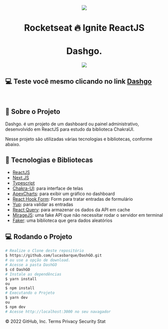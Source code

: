<!-- Logotipo -->
<div align="center">
  <img src="https://i.ibb.co/vXPnm4F/ignite.png">
</div>

<!-- Title -->
<h1 align="center"> Rocketseat 🔥 Ignite ReactJS </h1>

<!-- Logo -->
<h1 align="center"> Dashgo. </h1>
<!-- Preview -->
<div align="center">
  <img src=".github/preview.gif">
</div>

## 💻 Teste você mesmo clicando no link [Dashgo](https://dash-go-lucasbarque.vercel.app/)

<br/>
<!-- Sobre o Projeto -->

## 🧐 Sobre o Projeto

Dashgo. é um projeto de um dashboard ou painel administrativo, desenvolvido em ReactJS para estudo da biblioteca ChakraUI.

Nesse projeto são utilizadas várias tecnologias e bibliotecas, conforme abaixo.

## 🚀 Tecnologias e Bibliotecas

- [ReactJS](https://reactjs.org/)
- [Next.JS](https://nextjs.org/)
- [Typescript](https://www.typescriptlang.org/)
- [Chakra-UI](https://chakra-ui.com/): para interface de telas
- [ApexCharts](https://apexcharts.com/): para exibir um gráfico no dashboard
- [React Hook Form](https://react-hook-form.com/): Form para tratar entradas de formulário
- [Yup](https://www.npmjs.com/package/yup): para validar as entradas
- [React Query](https://react-query.tanstack.com/): para armazenar os dados da API em cache
- [MirageJS](https://miragejs.com/): uma fake API que não necessitar rodar o servidor em terminal
- [Faker](https://fakerjs.dev/): uma biblioteca que gera dados aleatórios

## 💻 Rodando o Projeto

```bash
# Realize o Clone deste repositório
$ https://github.com/lucasbarque/DashGO.git
# ou use a opção de download.
# Acesse a pasta DashGO
$ cd DashGO
# Instale as dependências
$ yarn install
ou
$ npm install
# Executando o Projeto
$ yarn dev
ou
$ npm dev
# Acesse http://localhost:3000 no seu navagador
```

© 2022 GitHub, Inc.
Terms
Privacy
Security
Stat
